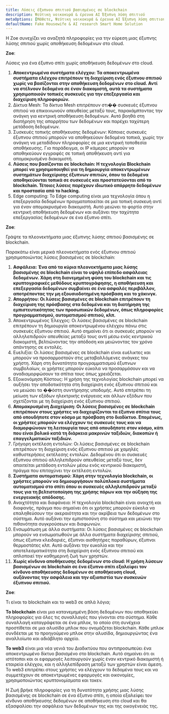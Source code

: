 ```yaml
---
title: Λύσεις έξυπνου σπιτιού βασισμένες σε blockchain
description: Ψεύτικη νοικοκυρά & έρευνα AI Έξυπνη λύση σπιτιού
metaOptions: [Μάθετε, Ψεύτικη νοικοκυρά & έρευνα AI Έξυπνη λύση σπιτιού]
defaultName: Fake Housewife & AI research Smart Home Solution
---
```


<RoboAcademyText fWeight="600">
Η Zoe συνεχίζει να αναζητά πληροφορίες για την εύρεση μιας έξυπνης λύσης σπιτιού χωρίς αποθήκευση δεδομένων στο cloud.
</RoboAcademyText>

<RoboAcademyDialog>

**Zoe**:

Λύσεις για ένα έξυπνο σπίτι χωρίς αποθήκευση δεδομένων στο cloud.
</RoboAcademyDialog>

<RoboAcademyDialog>

<ChatGPT/>

1. **Αποκεντρωμένα συστήματα ελέγχου: Τα αποκεντρωμένα συστήματα ελέγχου επιτρέπουν τη διαχείριση ενός έξυπνου σπιτιού χωρίς να βασίζονται στην αποθήκευση δεδομένων στο cloud. Αντί να στέλνουν δεδομένα σε έναν διακομιστή, αυτά τα συστήματα χρησιμοποιούν τοπικές συσκευές για την επεξεργασία και διαχείριση πληροφοριών.**
2. Δίκτυα Mesh: Τα δίκτυα Mesh επιτρέπουν στι�� συσκευές έξυπνου σπιτιού να επικοινωνούν απευθείας μεταξύ τους, παρακάμπτοντας την ανάγκη για κεντρική αποθήκευση δεδομένων. Αυτό βοηθά στη διατήρηση της απορρήτου των δεδομένων και παρέχει ταχύτερη μετάδοση δεδομένων.
3. Συσκευές τοπικής αποθήκευσης δεδομένων: Κάποιες συσκευές έξυπνου σπιτιού μπορούν να αποθηκεύουν δεδομένα τοπικά, χωρίς την ανάγκη να μεταδίδουν πληροφορίες σε μια κεντρική τοποθεσία αποθήκευσης. Για παράδειγμα, οι IP κάμερες μπορούν να αποθηκεύουν εγγραφές σε τοπική αποθήκευση αντί για απομακρυσμένο διακομιστή.
4. **Λύσεις που βασίζονται σε blockchain: Η τεχνολογία Blockchain μπορεί να χρησιμοποιηθεί για τη δημιουργία αποκεντρωμένων συστημάτων διαχείρισης έξυπνων σπιτιών, όπου τα δεδομένα αποθηκεύονται τοπικά σε συσκευές και προστατεύονται από το blockchain. Τέτοιες λύσεις παρέχουν ιδιωτικό απόρρητο δεδομένων και προστασία από το hacking.**
5. Edge computing: Το Edge computing είναι μια τεχνολογία όπου η επεξεργασία δεδομένων πραγματοποιείται σε μια τοπική συσκευή αντί για έναν απομακρυσμένο διακομιστή. Αυτό μειώνει το φορτίο στην κεντρική αποθήκευση δεδομένων και αυξάνει την ταχύτητα επεξεργασίας δεδομένων σε ένα έξυπνο σπίτι.

</RoboAcademyDialog>

<RoboAcademyDialog>

**Zoe**:

Γράψτε τα πλεονεκτήματα μιας έξυπνης λύσης σπιτιού βασισμένης σε blockchain.

</RoboAcademyDialog>

<RoboAcademyDialog>

<ChatGPT/>

Παρακάτω είναι μερικά πλεονεκτήματα ενός έξυπνου σπιτιού χρησιμοποιώντας λύσεις βασισμένες σε blockchain:

1. **Ασφάλεια: Ένα από τα κύρια πλεονεκτήματα μιας λύσης βασισμένης σε blockchain είναι το υψηλό επίπεδο ασφάλειας δεδομένων. Χάρη στη διανεμημένη φύση του blockchain και τις κρυπτογραφικές μεθόδους κρυπτογράφησης, η αποθήκευση και επεξεργασία δεδομένων συμβαίνει σε ένα ασφαλές περιβάλλον, αποτρέποντας την μη εξουσιοδοτημένη πρόσβαση και το χάκινγκ.**
2. **Απορρήτου: Οι λύσεις βασισμένες σε blockchain επιτρέπουν τη διαχείριση της πρόσβασης στα δεδομένα και τη διατήρηση της εμπιστευτικότητας των προσωπικών δεδομένων, όπως πληροφορίες προγραμματισμού, αυτοματισμού σπιτιού, κλπ.**
3. Αποκεντρωμένος Έλεγχος: Οι λύσεις βασισμένες σε blockchain επιτρέπουν τη δημιουργία αποκεντρωμένου ελέγχου πάνω στις συσκευές έξυπνου σπιτιού. Αυτό σημαίνει ότι οι συσκευές μπορούν να αλληλεπιδρούν απευθείας μεταξύ τους αντί μέσω ενός κεντρικού διακομιστή, βελτιώνοντας την απόδοση και μειώνοντας τον χρόνο απάντησης σε εντολές.
4. Ευελιξία: Οι λύσεις βασισμένες σε blockchain είναι ευέλικτες και μπορούν να προσαρμοστούν στις μεταβαλλόμενες ανάγκες του χρήστη. Χάρη στη δυνατότητα προγραμματισμού έξυπνων συμβολαίων, οι χρήστες μπορούν εύκολα να προσαρμόσουν και να αναδιαμορφώσουν τα σπίτια τους όπως χρειάζεται.
5. Εξοικονόμηση Κόστους: Η χρήση της τεχνολογίας blockchain μπορεί να αυξήσει την αποδοτικότητα στη διαχείριση ενός έξυπνου σπιτιού και να μειώσει τα ��όστη συντήρησης υποδομής. Αυτό επιτρέπει τη μείωση των εξόδων ηλεκτρικής ενέργειας και άλλων εξόδων που σχετίζονται με τη διαχείριση ενός έξυπνου σπιτιού.
6. **Απομακρυσμένη Διαχείριση: Οι λύσεις βασισμένες σε blockchain επιτρέπουν στους χρήστες να διαχειρίζονται τα έξυπνα σπίτια τους από οπουδήποτε στον κόσμο με πρόσβαση στο διαδίκτυο. Επομένως, οι χρήστες μπορούν να ελέγχουν τις συσκευές τους και να διαμορφώνουν τη λειτουργία τους από οπουδήποτε στον κόσμο, κάτι που είναι βολικό κατά τη διάρκεια μακρινών ταξιδιών, διακοπών ή επαγγελματικών ταξιδιών.**
7. Γρήγορη εκτέλεση εντολών: Οι λύσεις βασισμένες σε blockchain επιτρέπουν τη διαχείριση ενός έξυπνου σπιτιού με χαμηλές καθυστερήσεις εκτέλεσης εντολών. Δεδομένου ότι οι συσκευές έξυπνου σπιτιού αλληλεπιδρούν απευθείας μεταξύ τους, δεν απαιτείται μετάδοση εντολών μέσω ενός κεντρικού διακομιστή, πράγμα που επιταχύνει την εκτέλεση εντολών.
8. **Συστήματα αυτοματισμού: Χάρη στην τεχνολογία blockchain, οι χρήστες μπορούν να δημιουργήσουν πολύπλοκα συστήματα αυτοματισμού στο σπίτι όπου οι συσκευές αλληλεπιδρούν μεταξύ τους για τη βελτιστοποίηση της χρήσης πόρων και την αύξηση της ενεργειακής απόδοσης.**
9. Ανοιχτότητα και διαφάνεια: Η τεχνολογία blockchain είναι ανοιχτή και διαφανής, πράγμα που σημαίνει ότι οι χρήστες μπορούν εύκολα να επαληθεύσουν την ακεραιότητα και την ακρίβεια των δεδομένων στο σύστημα. Αυτό αυξάνει την εμπιστοσύνη στο σύστημα και μειώνει την πιθανότητα συγκρούσεων και διαφωνιών.
10. Ενσωμάτωση με άλλα συστήματα: Οι λύσεις βασισμένες σε blockchain μπορούν να ενσωματωθούν με άλλα συστήματα διαχείρισης σπιτιού, όπως έξυπνα κλειδαριές, έξυπνοι αισθητήρες παραθύρων, έξυπνοι θερμοστάτες κλπ. Αυτό αυξάνει την ευκολία και την αποτελεσματικότητα στη διαχείριση ενός έξυπνου σπιτιού και απλοποιεί την καθημερινή ζωή των χρηστών.
11. **Χωρίς κίνδυνο αποθήκευσης δεδομένων στο cloud: Η χρήση λύσεων βασισμένων σε blockchain σε ένα έξυπνο σπίτι εξαλείφει τον κίνδυνο αποθήκευσης δεδομένων σε αποθήκευση cloud, αυξάνοντας την ασφάλεια και την αξιοπιστία των συσκευών έξυπνου σπιτιού.**

</RoboAcademyDialog>

<RoboAcademyDialog>

**Zoe**:

Τι είναι το blockchain και το web3 σε απλά λόγια;

</RoboAcademyDialog>

<RoboAcademyDialog>

<ChatGPT/>

**Το blockchain** είναι μια κατανεμημένη βάση δεδομένων που αποθηκεύει πληροφορίες για όλες τις συναλλαγές που γίνονται στο σύστημα. Κάθε συναλλαγή καταγράφεται σε ένα μπλοκ, το οποίο στη συνέχεια προστίθεται σε μια αλυσίδα μπλοκ που ονομάζεται blockchain. Κάθε μπλοκ συνδέεται με το προηγούμενο μπλοκ στην αλυσίδα, δημιουργώντας ένα αναλλοίωτο και αδιάβλητο αρχείο.

**Το web3** είναι μια νέα γενιά του Διαδικτύου που αντιπροσωπεύει ένα αποκεντρωμένο δίκτυο βασισμένο στο blockchain. Αυτό σημαίνει ότι οι ιστότοποι και οι εφαρμογές λειτουργούν χωρίς έναν κεντρικό διακομιστή ή εταιρεία ελέγχου, και η αλληλεπίδραση μεταξύ των χρηστών είναι άμεση. Το web3 επιτρέπει στους χρήστες να ελέγχουν τα δεδομένα τους και να συμμετέχουν σε αποκεντρωμένες εφαρμογές και οικονομίες, χρησιμοποιώντας κρυπτονομίσματα και τοκεν.

</RoboAcademyDialog>

<RoboAcademyText>
Η Ζωή βρήκε πληροφορίες για τη δυνατότητα χρήσης μιας λύσης βασισμένης σε blockchain σε ένα έξυπνο σπίτι, η οποία εξαλείφει τον κίνδυνο αποθήκευσης δεδομένων σε αποθήκευση στο cloud και θα εξασφαλίσει την ασφάλεια των δεδομένων της και της οικογένειάς της.
</RoboAcademyText>